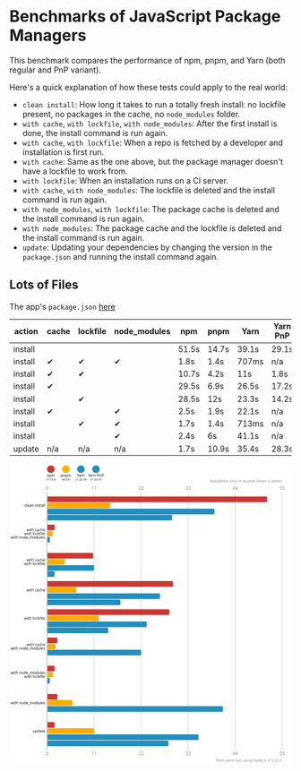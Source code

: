 # Benchmarks of JavaScript Package Managers

This benchmark compares the performance of npm, pnpm, and Yarn (both regular and PnP variant).

Here's a quick explanation of how these tests could apply to the real world:

- `clean install`: How long it takes to run a totally fresh install: no lockfile present, no packages in the cache, no `node_modules` folder.
- `with cache`, `with lockfile`, `with node_modules`: After the first install is done, the install command is run again.
- `with cache`, `with lockfile`: When a repo is fetched by a developer and installation is first run.
- `with cache`: Same as the one above, but the package manager doesn't have a lockfile to work from.
- `with lockfile`: When an installation runs on a CI server.
- `with cache`, `with node_modules`: The lockfile is deleted and the install command is run again.
- `with node_modules`, `with lockfile`: The package cache is deleted and the install command is run again.
- `with node_modules`: The package cache and the lockfile is deleted and the install command is run again.
- `update`: Updating your dependencies by changing the version in the `package.json` and running the install command again.

## Lots of Files

The app's `package.json` [here](https://github.com/pnpm/pnpm.github.io/blob/main/benchmarks/fixtures/alotta-files/package.json)

| action  | cache | lockfile | node_modules| npm | pnpm | Yarn | Yarn PnP |
| ---     | ---   | ---      | ---         | --- | --- | --- | --- |
| install |       |          |             | 51.5s | 14.7s | 39.1s | 29.1s |
| install | ✔     | ✔        | ✔           | 1.8s | 1.4s | 707ms | n/a |
| install | ✔     | ✔        |             | 10.7s | 4.2s | 11s | 1.8s |
| install | ✔     |          |             | 29.5s | 6.9s | 26.5s | 17.2s |
| install |       | ✔        |             | 28.5s | 12s | 23.3s | 14.2s |
| install | ✔     |          | ✔           | 2.5s | 1.9s | 22.1s | n/a |
| install |       | ✔        | ✔           | 1.7s | 1.4s | 713ms | n/a |
| install |       |          | ✔           | 2.4s | 6s | 41.1s | n/a |
| update  | n/a   | n/a      | n/a         | 1.7s | 10.9s | 35.4s | 28.3s |

![Graph of the alotta-files results](../../static/img/benchmarks/alotta-files.svg)